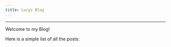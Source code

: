 ```yaml
---
title: Lucys Blog
...
```


-------------------------

Welcome to my Blog!

Here is a simple list of all the posts:

